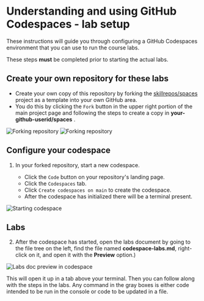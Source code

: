 # Understanding and using GitHub Codespaces - lab setup

These instructions will guide you through configuring a GitHub Codespaces environment that you can use to run the course labs.

These steps **must** be completed prior to starting the actual labs.

## Create your own repository for these labs

- Create your own copy of this repository by forking the [skillrepos/spaces](https://github.com/skillrepos/spaces) project as a template into your own GitHub area.
- You do this by clicking the `Fork` button in the upper right portion of the main project page and following the steps to create a copy in **your-github-userid/spaces** .  

![Forking repository](./images/spaces1.png?raw=true "Forking the repository")
![Forking repository](./images/spaces2.png?raw=true "Forking the repository")

## Configure your codespace

1. In your forked repository, start a new codespace.

    - Click the `Code` button on your repository's landing page.
    - Click the `Codespaces` tab.
    - Click `Create codespaces on main` to create the codespace.
    - After the codespace has initialized there will be a terminal present.

![Starting codespace](./images/spaces3.png?raw=true "Starting your codespace")


## Labs

2. After the codespace has started, open the labs document by going to the file tree on the left, find the file named **codespace-labs.md**, right-click on it, and open it with the **Preview** option.)

![Labs doc preview in codespace](./images/spaces4.png?raw=true "Labs doc preview in codespace")

This will open it up in a tab above your terminal. Then you can follow along with the steps in the labs. 
Any command in the gray boxes is either code intended to be run in the console or code to be updated in a file.

